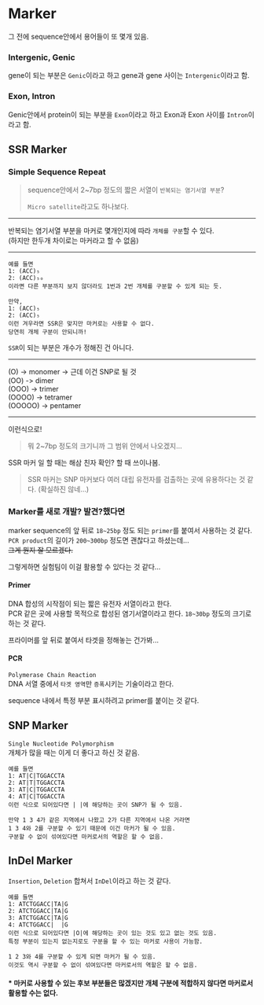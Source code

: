 # Marker
그 전에 sequence안에서 용어들이 또 몇개 있음.
### Intergenic, Genic
gene이 되는 부분은 ```Genic```이라고 하고 gene과 gene 사이는 ```Intergenic```이라고 함.

### Exon, Intron
Genic안에서 protein이 되는 부분을 ```Exon```이라고 하고 Exon과 Exon 사이를 ```Intron```이라고 함.

## SSR Marker

### Simple Sequence Repeat
> sequence안에서 2~7bp 정도의 짧은 서열이 ```반복되는 염기서열 부분```?
>
> ```Micro satellite```라고도 하나보다.

***
반복되는 염기서열 부분을 마커로 몇개인지에 따라 ```개체를 구분```할 수 있다.   
(하지만 한두개 차이로는 마커라고 할 수 없음)
***

```
예를 들면
1: (ACC)₅
2: (ACC)₅₀
이라면 다른 부분까지 보지 않더라도 1번과 2번 개체를 구분할 수 있게 되는 듯.
```
```
만약, 
1: (ACC)₅
2: (ACC)₅
이런 겨우라면 SSR은 맞지만 마커로는 사용할 수 없다.
당연히 개체 구분이 안되니까!
```

```SSR```이 되는 부분은 개수가 정해진 건 아니다.
***
(O) -> monomer -> 근데 이건 SNP로 될 것    
(OO) -> dimer   
(OOO) -> trimer   
(OOOO) -> tetramer   
(OOOOO) -> pentamer   
***
이런식으로!

> 뭐 2~7bp 정도의 크기니까 그 범위 안에서 나오겠지...

SSR 마커 일 할 때는 해삼 친자 확인? 할 때 쓰이나봄.
> SSR 마커는 SNP 마커보다 여러 대립 유전자를 검출하는 곳에 유용하다는 것 같다. (확실하진 않네...)

### Marker를 새로 개발? 발견?했다면

marker sequence의 앞 뒤로 ```18~25bp``` 정도 되는 ```primer```를 붙여서 사용하는 것 같다.   
```PCR product```의 길이가 ```200~300bp``` 정도면 괜찮다고 하셨는데...   
~~그게 뭔지 잘 모르겠다.~~

그렇게하면 실험팀이 이걸 활용할 수 있다는 것 같다...

#### Primer
DNA 합성의 시작점이 되는 짧은 유전자 서열이라고 한다.   
PCR 같은 곳에 사용할 목적으로 합성된 염기서열이라고 한다.
```18~30bp``` 정도의 크기로 하는 것 같다.

프라이머를 앞 뒤로 붙여서 타겟을 정해놓는 건가봐...

#### PCR
```Polymerase Chain Reaction```   
DNA 서열 중에서 ```타겟 영역```만 ```증폭```시키는 기술이라고 한다.

sequence 내에서 특정 부분 표시하려고 primer를 붙이는 것 같다.

## SNP Marker
```Single Nucleotide Polymorphism```   
개체가 많을 때는 이게 더 좋다고 하신 것 같음.

```
예를 들면
1: AT|C|TGGACCTA
2: AT|T|TGGACCTA
3: AT|C|TGGACCTA
4: AT|C|TGGACCTA
이런 식으로 되어있다면 | |에 해당하는 곳이 SNP가 될 수 있음.

만약 1 3 4가 같은 지역에서 나왔고 2가 다른 지역에서 나온 거라면
1 3 4와 2를 구분할 수 있기 때문에 이건 마커가 될 수 있음.
구분할 수 없이 섞여있다면 마커로서의 역할은 할 수 없음.
```

## InDel Marker
```Insertion```, ```Deletion``` 합쳐서 ```InDel```이라고 하는 것 같다.

```
예를 들면
1: ATCTGGACC|TA|G
2: ATCTGGACC|TA|G
3: ATCTGGACC|TA|G
4: ATCTGGACC|  |G
이런 식으로 되어있다면 |O|에 해당하는 곳이 있는 것도 있고 없는 것도 있음.
특정 부분이 있는지 없는지로도 구분을 할 수 있는 마커로 사용이 가능함.

1 2 3와 4를 구분할 수 있게 되면 마커가 될 수 있음.
이것도 역시 구분할 수 없이 섞여있다면 마커로서의 역할은 할 수 없음.
```

#### * 마커로 사용할 수 있는 후보 부분들은 많겠지만 개체 구분에 적합하지 않다면 마커로서 활용할 수는 없다.
